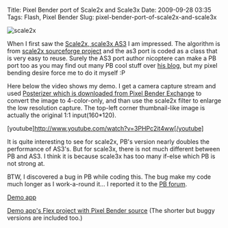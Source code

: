 Title: Pixel Bender port of Scale2x and Scale3x
Date: 2009-09-28 03:35
Tags: Flash, Pixel Bender
Slug: pixel-bender-port-of-scale2x-and-scale3x

![scale2x][]

When I first saw the [Scale2x, scale3x AS3][] I am impressed. The
algorithm is from [scale2x sourceforge project][] and the as3 port is
coded as a class that is very easy to reuse. Surely the AS3 port author
nicoptere can make a PB port too as you may find out many PB cool stuff
over [his blog][], but my pixel bending desire force me to do it myself
:P

Here below the video shows my demo. I get a camera capture stream and
used [Posterizer which is downloaded from Pixel Bender Exchange][] to
convert the image to 4-color-only, and than use the scale2x filter to
enlarge the low resolution capture. The top-left corner thumbnail-like
image is actually the original 1:1 input(160\*120).

[youtube]http://www.youtube.com/watch?v=3PHPc2it4ww[/youtube]

It is quite interesting to see for scale2x, PB's version nearly doubles
the performance of AS3's. But for scale3x, there is not much different
between PB and AS3. I think it is because scale3x has too many if-else
which PB is not strong at.

BTW, I discovered a bug in PB while coding this. The bug make my code
much longer as I work-a-round it... I reported it to the [PB forum][].

[Demo app][]

[Demo app's Flex project with Pixel Bender source][] (The shorter but
buggy versions are included too.)

  [scale2x]: http://blog.onthewings.net/wp-content/uploads/2009/09/scale2x.png
    "scale2x"
  [Scale2x, scale3x AS3]: http://en.nicoptere.net/?p=6
  [scale2x sourceforge project]: http://scale2x.sourceforge.net/algorithm.html
  [his blog]: http://en.nicoptere.net/
  [Posterizer which is downloaded from Pixel Bender Exchange]: http://www.adobe.com/cfusion/exchange/index.cfm?event=extensionDetail&extid=1760025
  [PB forum]: http://forums.adobe.com/thread/497374
  [Demo app]: http://blog.onthewings.net/wp-content/uploads/2009/09/pbScaleX.html
  [Demo app's Flex project with Pixel Bender source]: http://blog.onthewings.net/wp-content/uploads/2009/09/pbScaleX.zip
